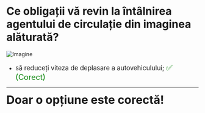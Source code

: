 # Ce obligații vă revin la întâlnirea agentului de circulație din imaginea alăturată?

![Imagine](https://www.arr-atestate.ro/upload/img/questions/img/ce-obligatii-va-revin-la-intalnirea-agentului-de-circulatie-din-imaginea-alaturata.jpg)

- <span style="font-size: larger;">să reduceți viteza de deplasare a autovehiculului; <span style="color: green; font-size: larger;">✅ (Corect)</span></span>

---

<span style="font-size: 30px; font-weight: bold;">**Doar o opțiune este corectă!**</span>